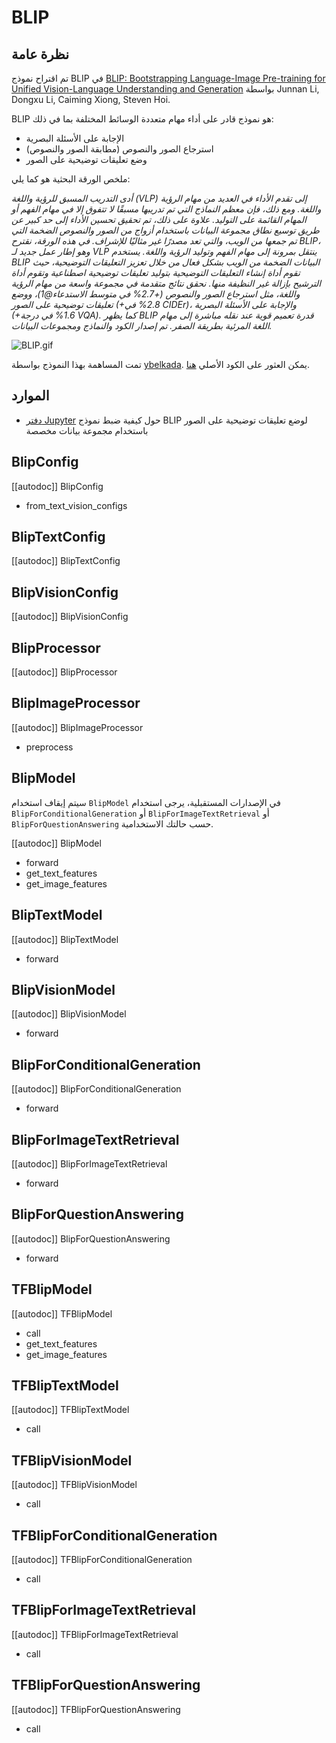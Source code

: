 # BLIP

## نظرة عامة
تم اقتراح نموذج BLIP في [BLIP: Bootstrapping Language-Image Pre-training for Unified Vision-Language Understanding and Generation](https://arxiv.org/abs/2201.12086) بواسطة Junnan Li, Dongxu Li, Caiming Xiong, Steven Hoi.

BLIP هو نموذج قادر على أداء مهام متعددة الوسائط المختلفة بما في ذلك:

- الإجابة على الأسئلة البصرية
- استرجاع الصور والنصوص (مطابقة الصور والنصوص)
- وضع تعليقات توضيحية على الصور

ملخص الورقة البحثية هو كما يلي:

*أدى التدريب المسبق للرؤية واللغة (VLP) إلى تقدم الأداء في العديد من مهام الرؤية واللغة. ومع ذلك، فإن معظم النماذج التي تم تدريبها مسبقًا لا تتفوق إلا في مهام الفهم أو المهام القائمة على التوليد. علاوة على ذلك، تم تحقيق تحسين الأداء إلى حد كبير عن طريق توسيع نطاق مجموعة البيانات باستخدام أزواج من الصور والنصوص الضخمة التي تم جمعها من الويب، والتي تعد مصدرًا غير مثاليًا للإشراف. في هذه الورقة، نقترح BLIP، وهو إطار عمل جديد لـ VLP ينتقل بمرونة إلى مهام الفهم وتوليد الرؤية واللغة. يستخدم BLIP البيانات الضخمة من الويب بشكل فعال من خلال تعزيز التعليقات التوضيحية، حيث تقوم أداة إنشاء التعليقات التوضيحية بتوليد تعليقات توضيحية اصطناعية وتقوم أداة الترشيح بإزالة غير النظيفة منها. نحقق نتائج متقدمة في مجموعة واسعة من مهام الرؤية واللغة، مثل استرجاع الصور والنصوص (+2.7% في متوسط الاستدعاء@1)، ووضع تعليقات توضيحية على الصور (+2.8% في CIDEr)، والإجابة على الأسئلة البصرية (+1.6% في درجة VQA). كما يظهر BLIP قدرة تعميم قوية عند نقله مباشرة إلى مهام اللغة المرئية بطريقة الصفر. تم إصدار الكود والنماذج ومجموعات البيانات.*

![BLIP.gif](https://cdn-uploads.huggingface.co/production/uploads/1670928184033-62441d1d9fdefb55a0b7d12c.gif)

تمت المساهمة بهذا النموذج بواسطة [ybelkada](https://huggingface.co/ybelkada). يمكن العثور على الكود الأصلي [هنا](https://github.com/salesforce/BLIP).

## الموارد

- [دفتر Jupyter](https://github.com/huggingface/notebooks/blob/main/examples/image_captioning_blip.ipynb) حول كيفية ضبط نموذج BLIP لوضع تعليقات توضيحية على الصور باستخدام مجموعة بيانات مخصصة

## BlipConfig

[[autodoc]] BlipConfig

- from_text_vision_configs

## BlipTextConfig

[[autodoc]] BlipTextConfig

## BlipVisionConfig

[[autodoc]] BlipVisionConfig

## BlipProcessor

[[autodoc]] BlipProcessor

## BlipImageProcessor

[[autodoc]] BlipImageProcessor

- preprocess

<frameworkcontent>

<pt>

## BlipModel

سيتم إيقاف استخدام `BlipModel` في الإصدارات المستقبلية، يرجى استخدام `BlipForConditionalGeneration` أو `BlipForImageTextRetrieval` أو `BlipForQuestionAnswering` حسب حالتك الاستخدامية.

[[autodoc]] BlipModel

- forward
- get_text_features
- get_image_features

## BlipTextModel

[[autodoc]] BlipTextModel

- forward

## BlipVisionModel

[[autodoc]] BlipVisionModel

- forward

## BlipForConditionalGeneration

[[autodoc]] BlipForConditionalGeneration

- forward

## BlipForImageTextRetrieval

[[autodoc]] BlipForImageTextRetrieval

- forward

## BlipForQuestionAnswering

[[autodoc]] BlipForQuestionAnswering

- forward

</pt>

<tf>

## TFBlipModel

[[autodoc]] TFBlipModel

- call
- get_text_features
- get_image_features

## TFBlipTextModel

[[autodoc]] TFBlipTextModel

- call

## TFBlipVisionModel

[[autodoc]] TFBlipVisionModel

- call


## TFBlipForConditionalGeneration

[[autodoc]] TFBlipForConditionalGeneration

- call

## TFBlipForImageTextRetrieval

[[autodoc]] TFBlipForImageTextRetrieval

- call

## TFBlipForQuestionAnswering

[[autodoc]] TFBlipForQuestionAnswering

- call

</tf>

</frameworkcontent>